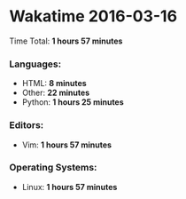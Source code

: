 # Wakatime 2016-03-16

Time Total: **1 hours 57 minutes**

### Languages:
- HTML: **8 minutes** 
- Other: **22 minutes** 
- Python: **1 hours 25 minutes** 

### Editors:
- Vim: **1 hours 57 minutes** 

### Operating Systems:
- Linux: **1 hours 57 minutes** 

